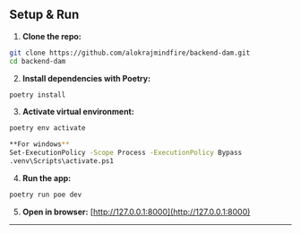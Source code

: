
## Setup & Run

1. **Clone the repo:**

```bash
git clone https://github.com/alokrajmindfire/backend-dam.git
cd backend-dam
```

2. **Install dependencies with Poetry:**

```bash
poetry install
```

3. **Activate virtual environment:**

```bash
poetry env activate

**For windows**
Set-ExecutionPolicy -Scope Process -ExecutionPolicy Bypass
.venv\Scripts\activate.ps1
```

4. **Run the app:**

```bash
poetry run poe dev
```

5. **Open in browser:**
   [http://127.0.0.1:8000](http://127.0.0.1:8000)

---




<!-- Logging -->